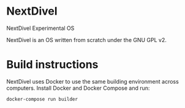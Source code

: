 NextDivel
==========

NextDivel Experimental OS

NextDivel is an OS written from scratch under the GNU GPL v2.

Build instructions
==================

NextDivel uses Docker to use the same building environment across computers.
Install Docker and Docker Compose and run:
```
docker-compose run builder
```
